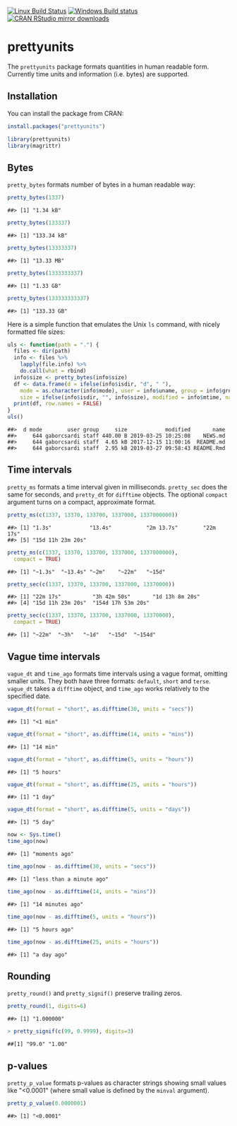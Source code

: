 


[![Linux Build Status](https://travis-ci.org/gaborcsardi/prettyunits.svg?branch=master)](https://travis-ci.org/gaborcsardi/prettyunits)
[![Windows Build status](https://ci.appveyor.com/api/projects/status/github/gaborcsardi/prettyunits?svg=true)](https://ci.appveyor.com/project/gaborcsardi/prettyunits)
[![CRAN RStudio mirror downloads](http://cranlogs.r-pkg.org/badges/prettyunits)](http://cran.r-project.org/web/packages/prettyunits/index.html)


# prettyunits

The `prettyunits` package formats quantities in human readable form. Currently
time units and information (i.e. bytes) are supported.

## Installation

You can install the package from CRAN:


```r
install.packages("prettyunits")
```


```r
library(prettyunits)
library(magrittr)
```

## Bytes

`pretty_bytes` formats number of bytes in a human readable way:


```r
pretty_bytes(1337)
```

```
##> [1] "1.34 kB"
```

```r
pretty_bytes(133337)
```

```
##> [1] "133.34 kB"
```

```r
pretty_bytes(13333337)
```

```
##> [1] "13.33 MB"
```

```r
pretty_bytes(1333333337)
```

```
##> [1] "1.33 GB"
```

```r
pretty_bytes(133333333337)
```

```
##> [1] "133.33 GB"
```

Here is a simple function that emulates the Unix `ls` command, with
nicely formatted file sizes:


```r
uls <- function(path = ".") {
  files <- dir(path)
  info <- files %>%
    lapply(file.info) %>%
    do.call(what = rbind)
  info$size <- pretty_bytes(info$size)
  df <- data.frame(d = ifelse(info$isdir, "d", " "),
	mode = as.character(info$mode), user = info$uname, group = info$grname,
    size = ifelse(info$isdir, "", info$size), modified = info$mtime, name = files)
  print(df, row.names = FALSE)
}
uls()
```

```
##>  d mode        user group     size            modified       name
##>     644 gaborcsardi staff 440.00 B 2019-03-25 10:25:08    NEWS.md
##>     644 gaborcsardi staff  4.65 kB 2017-12-15 11:00:16  README.md
##>     644 gaborcsardi staff  2.95 kB 2019-03-27 09:58:43 README.Rmd
```

## Time intervals

`pretty_ms` formats a time interval given in milliseconds. `pretty_sec` does
the same for seconds, and `pretty_dt` for `difftime` objects. The optional
`compact` argument turns on a compact, approximate format.


```r
pretty_ms(c(1337, 13370, 133700, 1337000, 1337000000))
```

```
##> [1] "1.3s"            "13.4s"           "2m 13.7s"        "22m 17s"
##> [5] "15d 11h 23m 20s"
```

```r
pretty_ms(c(1337, 13370, 133700, 1337000, 1337000000),
  compact = TRUE)
```

```
##> [1] "~1.3s"  "~13.4s" "~2m"    "~22m"   "~15d"
```

```r
pretty_sec(c(1337, 13370, 133700, 1337000, 13370000))
```

```
##> [1] "22m 17s"          "3h 42m 50s"       "1d 13h 8m 20s"
##> [4] "15d 11h 23m 20s"  "154d 17h 53m 20s"
```

```r
pretty_sec(c(1337, 13370, 133700, 1337000, 13370000),
  compact = TRUE)
```

```
##> [1] "~22m"  "~3h"   "~1d"   "~15d"  "~154d"
```

## Vague time intervals

`vague_dt` and `time_ago` formats time intervals using a vague format,
omitting smaller units. They both have three formats: `default`, `short` and `terse`.
`vague_dt` takes a `difftime` object, and `time_ago` works relatively to the
specified date.


```r
vague_dt(format = "short", as.difftime(30, units = "secs"))
```

```
##> [1] "<1 min"
```

```r
vague_dt(format = "short", as.difftime(14, units = "mins"))
```

```
##> [1] "14 min"
```

```r
vague_dt(format = "short", as.difftime(5, units = "hours"))
```

```
##> [1] "5 hours"
```

```r
vague_dt(format = "short", as.difftime(25, units = "hours"))
```

```
##> [1] "1 day"
```

```r
vague_dt(format = "short", as.difftime(5, units = "days"))
```

```
##> [1] "5 day"
```


```r
now <- Sys.time()
time_ago(now)
```

```
##> [1] "moments ago"
```

```r
time_ago(now - as.difftime(30, units = "secs"))
```

```
##> [1] "less than a minute ago"
```

```r
time_ago(now - as.difftime(14, units = "mins"))
```

```
##> [1] "14 minutes ago"
```

```r
time_ago(now - as.difftime(5, units = "hours"))
```

```
##> [1] "5 hours ago"
```

```r
time_ago(now - as.difftime(25, units = "hours"))
```

```
##> [1] "a day ago"
```

## Rounding

`pretty_round()` and `pretty_signif()` preserve trailing zeros.

```r
pretty_round(1, digits=6)
```

```
##> [1] "1.000000"
```

```r
> pretty_signif(c(99, 0.9999), digits=3)
```

```
##[1] "99.0" "1.00"
```
## p-values

`pretty_p_value` formats p-values as character strings showing small values like
"<0.0001" (where small value is defined by the `minval` argument).

```r
pretty_p_value(0.0000001)
```

```
##> [1] "<0.0001"
```
